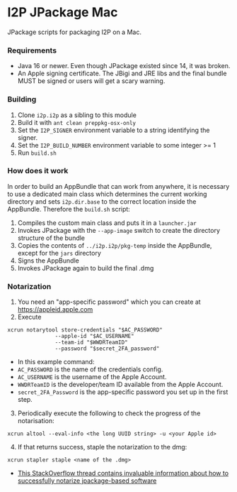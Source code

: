 # I2P JPackage Mac

JPackage scripts for packaging I2P on a Mac.

### Requirements

* Java 16 or newer.  Even though JPackage existed since 14, it was broken.
* An Apple signing certificate.  The JBigi and JRE libs and the final bundle MUST be signed or users will get a scary warning.

### Building

1. Clone `i2p.i2p` as a sibling to this module
1. Build it with `ant clean preppkg-osx-only`
1. Set the `I2P_SIGNER` environment variable to a string identifying the signer.
1. Set the `I2P_BUILD_NUMBER` environment variable to some integer >= 1
1. Run `build.sh`

### How does it work

In order to build an AppBundle that can work from anywhere, it is necessary to use a dedicated main class which determines the current working directory and sets `i2p.dir.base` to the correct location inside the AppBundle.  Therefore the `build.sh` script:

1. Compiles the custom main class and puts it in a `launcher.jar`
1. Invokes JPackage with the `--app-image` switch to create the directory structure of the bundle
1. Copies the contents of `../i2p.i2p/pkg-temp` inside the AppBundle, except for the `jars` directory
1. Signs the AppBundle
1. Invokes JPackage again to build the final .dmg

### Notarization

1. You need an "app-specific password" which you can create at https://appleid.apple.com
2. Execute 
```
xcrun notarytool store-credentials "$AC_PASSWORD"
               --apple-id "$AC_USERNAME"
               --team-id "$WWDRTeamID"
               --password "$secret_2FA_password"
```
 - In this example command:
 - `AC_PASSWORD` is the name of the credentials config.
 - `AC_USERNAME` is the username of the Apple Account.
 - `WWDRTeamID` is the developer/team ID available from the Apple Account.
 - `secret_2FA_Password` is the app-specific password you set up in the first step.
3. Periodically execute the following to check the progress of the notarisation:
```
xcrun altool --eval-info <the long UUID string> -u <your Apple id>
````
4. If that returns success, staple the notarization to the dmg:
```
xcrun stapler staple <name of the .dmg>
```

- [This StackOverflow thread contains invaluable information about how to successfully notarize jpackage-based software](https://stackoverflow.com/questions/60953329/code-signing-notarization-using-jpackage-utility-isnt-working-on-macos)
